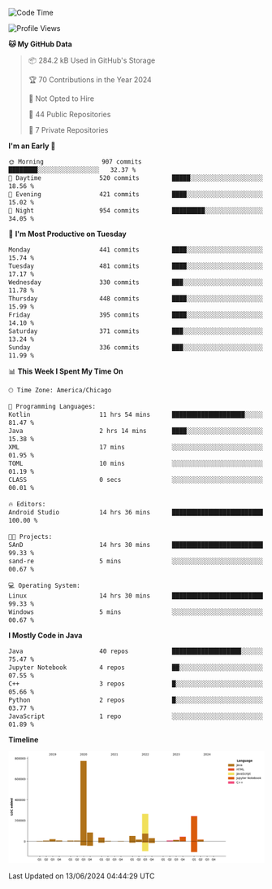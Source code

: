 <!--START_SECTION:waka-->
![Code Time](http://img.shields.io/badge/Code%20Time-444%20hrs%2035%20mins-blue)

![Profile Views](http://img.shields.io/badge/Profile%20Views-1-blue)

**🐱 My GitHub Data** 

> 📦 284.2 kB Used in GitHub's Storage 
 > 
> 🏆 70 Contributions in the Year 2024
 > 
> 🚫 Not Opted to Hire
 > 
> 📜 44 Public Repositories 
 > 
> 🔑 7 Private Repositories 
 > 
**I'm an Early 🐤** 

```text
🌞 Morning                907 commits         ████████░░░░░░░░░░░░░░░░░   32.37 % 
🌆 Daytime                520 commits         █████░░░░░░░░░░░░░░░░░░░░   18.56 % 
🌃 Evening                421 commits         ████░░░░░░░░░░░░░░░░░░░░░   15.02 % 
🌙 Night                  954 commits         █████████░░░░░░░░░░░░░░░░   34.05 % 
```
📅 **I'm Most Productive on Tuesday** 

```text
Monday                   441 commits         ████░░░░░░░░░░░░░░░░░░░░░   15.74 % 
Tuesday                  481 commits         ████░░░░░░░░░░░░░░░░░░░░░   17.17 % 
Wednesday                330 commits         ███░░░░░░░░░░░░░░░░░░░░░░   11.78 % 
Thursday                 448 commits         ████░░░░░░░░░░░░░░░░░░░░░   15.99 % 
Friday                   395 commits         ████░░░░░░░░░░░░░░░░░░░░░   14.10 % 
Saturday                 371 commits         ███░░░░░░░░░░░░░░░░░░░░░░   13.24 % 
Sunday                   336 commits         ███░░░░░░░░░░░░░░░░░░░░░░   11.99 % 
```


📊 **This Week I Spent My Time On** 

```text
🕑︎ Time Zone: America/Chicago

💬 Programming Languages: 
Kotlin                   11 hrs 54 mins      ████████████████████░░░░░   81.47 % 
Java                     2 hrs 14 mins       ████░░░░░░░░░░░░░░░░░░░░░   15.38 % 
XML                      17 mins             ░░░░░░░░░░░░░░░░░░░░░░░░░   01.95 % 
TOML                     10 mins             ░░░░░░░░░░░░░░░░░░░░░░░░░   01.19 % 
CLASS                    0 secs              ░░░░░░░░░░░░░░░░░░░░░░░░░   00.01 % 

🔥 Editors: 
Android Studio           14 hrs 36 mins      █████████████████████████   100.00 % 

🐱‍💻 Projects: 
SAnD                     14 hrs 30 mins      █████████████████████████   99.33 % 
sand-re                  5 mins              ░░░░░░░░░░░░░░░░░░░░░░░░░   00.67 % 

💻 Operating System: 
Linux                    14 hrs 30 mins      █████████████████████████   99.33 % 
Windows                  5 mins              ░░░░░░░░░░░░░░░░░░░░░░░░░   00.67 % 
```

**I Mostly Code in Java** 

```text
Java                     40 repos            ███████████████████░░░░░░   75.47 % 
Jupyter Notebook         4 repos             ██░░░░░░░░░░░░░░░░░░░░░░░   07.55 % 
C++                      3 repos             █░░░░░░░░░░░░░░░░░░░░░░░░   05.66 % 
Python                   2 repos             █░░░░░░░░░░░░░░░░░░░░░░░░   03.77 % 
JavaScript               1 repo              ░░░░░░░░░░░░░░░░░░░░░░░░░   01.89 % 
```



**Timeline**

![Lines of Code chart](https://raw.githubusercontent.com/phanijsp/phanijsp/main/assets/bar_graph.png)


 Last Updated on 13/06/2024 04:44:29 UTC
<!--END_SECTION:waka-->
